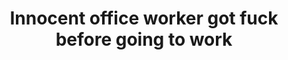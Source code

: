 ---
layout: post
title: Innocent office worker got fuck before going to work
duration: '09:54'
view: 255
rate: 2
category:
 - blonde
 - blowjob
 - busty
 - curvy
 - gorgeous
 - outdoor
 - rough
tags: 
 - big-tits
 - sucked
 - fucked
priority: 0.9
changefreq: daily
---